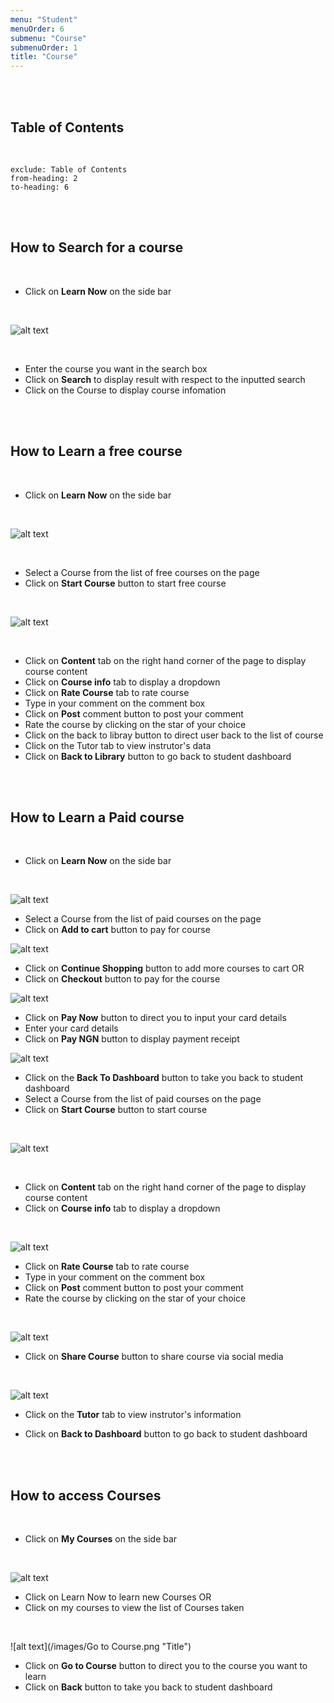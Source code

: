 ```yaml
---
menu: "Student"
menuOrder: 6
submenu: "Course"
submenuOrder: 1
title: "Course"
---
```



<br />
<br />

## Table of Contents

<br />

```toc
exclude: Table of Contents
from-heading: 2
to-heading: 6
```

<br />
<br />


## How to  Search for a course

<br />

* Click on **Learn Now** on the side bar

<br />

 ![alt text](/images/SearchCourse.png "Title")

<br />

* Enter the course you want in the search box
* Click on **Search** to display result with respect to the inputted search
* Click on the Course to display course infomation

<br />
<br />

## How to Learn a free course

<br />

* Click on **Learn Now** on the side bar

<br />

 ![alt text](/images/FreeCourse.png "Title")

<br />

* Select  a Course from the list of free courses on the page
* Click on **Start Course** button to start free course

<br />

  ![alt text](/images/StartCourse.png "Title")

<br />

* Click on **Content** tab on the right hand corner of the page to display course content
* Click on **Course info** tab to  display a dropdown
* Click on **Rate Course** tab to rate course
* Type in your comment on the comment box
* Click on **Post** comment button to post your comment
* Rate the course by clicking on the star of your choice
* Click on the back to libray button to direct user back to the list of course
* Click on the Tutor tab to view instrutor's data
* Click on **Back to Library** button to go back to student dashboard


<br />
<br />

## How to Learn a Paid course

<br />

* Click on **Learn Now** on the side bar

<br />

 ![alt text](/images/PaidCourse.png "Title")

* Select  a Course from the list of paid courses on the page
* Click on **Add to cart** button to  pay for course

![alt text](/images/ContinueShopping.png "Title")
<br />

* Click on **Continue Shopping** button to add more courses to cart OR
* Click on **Checkout** button to pay for the course

![alt text](/images/PayNow.png "Title")
<br />

* Click on **Pay Now** button to direct you to input your card details
* Enter your card details
* Click on **Pay NGN** button to display payment receipt

![alt text](/images/PaymentSuccessful.png "Title")
<br />

* Click on the **Back To Dashboard** button to take you back to student dashboard
* Select  a Course from the list of paid courses on the page
* Click on **Start Course** button to start  course

<br />

  ![alt text](/images/AccountingContent.png "Title")

<br />

* Click on **Content** tab on the right hand corner of the page to display course content
* Click on **Course info** tab to  display a dropdown
<br />

  ![alt text](/images/RateCourse.png "Title")
  <br />
* Click on **Rate Course** tab to rate course
* Type in your comment on the comment box
* Click on **Post** comment button to post your comment
* Rate the course by clicking on the star of your choice
<br />


  ![alt text](/images/ShareCourse.png "Title")

* Click on **Share Course** button to share course via social media
<br />

  ![alt text](/images/BacktoDashboard.png "Title")
  <br />

* Click on the **Tutor** tab to view instrutor's information

* Click on **Back to Dashboard** button to go back to student dashboard


<br />
<br />

## How to access Courses

<br />

* Click on **My Courses** on the side bar

<br />

 ![alt text](/images/MyCourses.png "Title")
<br />

* Click on Learn Now to learn new Courses OR
* Click on my courses to view the list of Courses taken

<br />

 ![alt text](/images/Go to Course.png "Title")
<br />

* Click on **Go to Course** button to direct you to the course you want to learn
* Click on **Back** button to take you back to student dashboard
<br />
<br />


